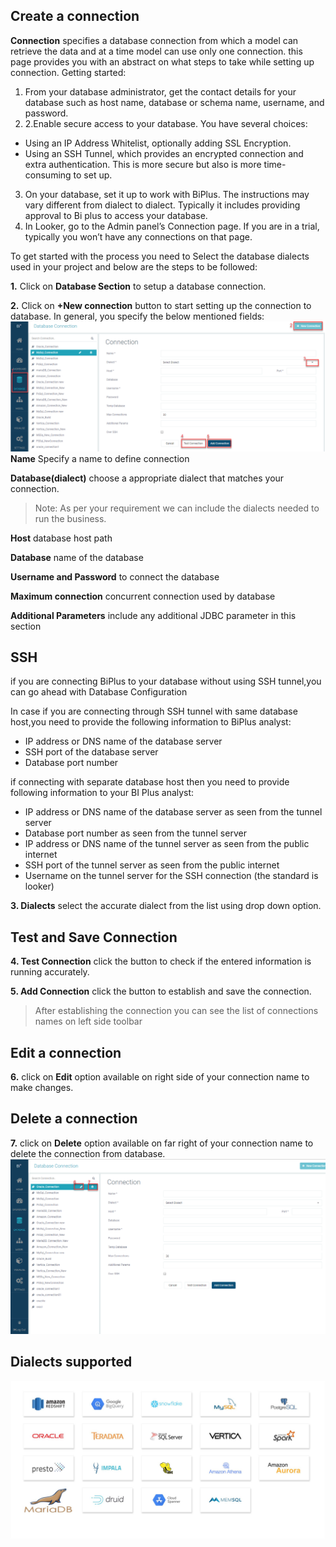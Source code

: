 
## Create  a connection 


   **Connection** specifies a database connection from which a model can retrieve the data and at a time model can use only one connection. this page provides you with an abstract on what steps to take while setting up connection.
   Getting started:
   1.  From your database administrator, get the contact details for your database such as host name, database or schema name, username, and password.
   2. 2.Enable secure access to your database. You have several choices:
   -  Using an IP Address Whitelist, optionally adding SSL Encryption.
  - Using an SSH Tunnel, which provides an encrypted connection and extra authentication. This is more secure but also is more time-consuming to set up. 
 3. On your database, set it up to work with BiPlus. The instructions may vary different  from dialect to dialect. Typically it includes providing approval to Bi plus to access your database.
 4. In Looker, go to the Admin panel’s Connection page. If you are in a trial, typically you won’t have any connections on that page.
   
  To get started with the process you need to Select the database dialects used in your project and below are the steps to be followed:
 
  **1.** Click on **Database Section** to setup a database connection.

  **2.** Click on **+New connection**  button to start setting up the connection to database. In general, you specify the below mentioned fields:
 ![enter image description here](https://raw.githubusercontent.com/sv18042016/fp1/master/images/demo%20image.png)
  **Name** Specify a name to define connection
  
 **Database(dialect)** choose a appropriate dialect that matches your connection. 
   
>Note: As per your requirement we can include the dialects needed to run the business.

 **Host**  database host path
 
 **Database** name of the database

 **Username and Password** to connect the database

 **Maximum connection** concurrent connection used by database

 **Additional Parameters** include any additional JDBC parameter in this section

   
## SSH 

 if you are connecting BiPlus to your database without using SSH tunnel,you can go ahead with Database Configuration

In case if you are connecting through SSH tunnel with same database host,you need to provide the following information to BiPlus analyst:

- IP address or DNS name of the database server
- SSH port of the database server
- Database port number

if connecting with separate database host then you need to provide following information to your BI Plus analyst:
- IP address or DNS name of the database server as seen from the tunnel server
- Database port number as seen from the tunnel server
- IP address or DNS name of the tunnel server as seen from the public internet
- SSH port of the tunnel server as seen from the public internet
- Username on the tunnel server for the SSH connection (the standard is looker)

**3. Dialects** select the accurate dialect from the list using drop down option.

## Test and Save Connection

**4. Test Connection** click the button to check if the entered information is running accurately.

**5. Add Connection** click the button to establish and save the connection.

>After establishing the connection you can see the list of connections names on left side toolbar

## Edit a connection

   **6.** click on **Edit** option available on right side of your connection name to make changes.

## Delete a connection

**7.** click on **Delete** option available on far right of your connection name to delete the connection from database.
![enter image description here](https://raw.githubusercontent.com/sv18042016/fp1/master/images/database%202.png)

##  Dialects supported

![enter image description here](https://raw.githubusercontent.com/sv18042016/fp1/3bbaa9982fbbf193443bb882f359d2b1cf683390/images/dialects.png)
<!--stackedit_data:
eyJoaXN0b3J5IjpbMTUzODc0MzQ1Nyw0Mzg3NDYwNzMsMjEwND
cwMjA0LC0xMzk3NjkzNDI2LC0xNzUwMjg3NjUzXX0=
-->